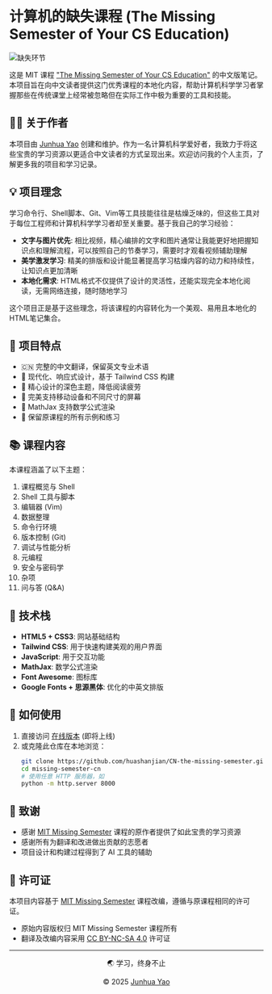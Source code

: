 # 计算机的缺失课程 (The Missing Semester of Your CS Education)

![缺失环节](https://img.shields.io/badge/缺失环节-中文版-0EA5E9)

这是 MIT 课程 ["The Missing Semester of Your CS Education"](https://missing.csail.mit.edu/) 的中文版笔记。本项目旨在向中文读者提供这门优秀课程的本地化内容，帮助计算机科学学习者掌握那些在传统课堂上经常被忽略但在实际工作中极为重要的工具和技能。

## 👨‍💻 关于作者

本项目由 [Junhua Yao](https://huashanjian.github.io/) 创建和维护。作为一名计算机科学爱好者，我致力于将这些宝贵的学习资源以更适合中文读者的方式呈现出来。欢迎访问我的个人主页，了解更多我的项目和学习记录。

## 💡 项目理念

学习命令行、Shell脚本、Git、Vim等工具技能往往是枯燥乏味的，但这些工具对于每位工程师和计算机科学学习者却至关重要。基于我自己的学习经验：

- **文字与图片优先**: 相比视频，精心编排的文字和图片通常让我能更好地把握知识点和理解流程，可以按照自己的节奏学习，需要时才观看视频辅助理解
- **美学激发学习**: 精美的排版和设计能显著提高学习枯燥内容的动力和持续性，让知识点更加清晰
- **本地化需求**: HTML格式不仅提供了设计的灵活性，还能实现完全本地化阅读，无需网络连接，随时随地学习

这个项目正是基于这些理念，将该课程的内容转化为一个美观、易用且本地化的HTML笔记集合。

## 🌟 项目特点

- 🇨🇳 完整的中文翻译，保留英文专业术语
- 🎨 现代化、响应式设计，基于 Tailwind CSS 构建
- 🌙 精心设计的深色主题，降低阅读疲劳
- 📱 完美支持移动设备和不同尺寸的屏幕
- 🧮 MathJax 支持数学公式渲染
- 📄 保留原课程的所有示例和练习

## 📚 课程内容

本课程涵盖了以下主题：

1. 课程概览与 Shell
2. Shell 工具与脚本
3. 编辑器 (Vim)
4. 数据整理
5. 命令行环境
6. 版本控制 (Git)
7. 调试与性能分析
8. 元编程
9. 安全与密码学
10. 杂项
11. 问与答 (Q&A)

## 🔧 技术栈

- **HTML5 + CSS3**: 网站基础结构
- **Tailwind CSS**: 用于快速构建美观的用户界面
- **JavaScript**: 用于交互功能
- **MathJax**: 数学公式渲染
- **Font Awesome**: 图标库
- **Google Fonts + 思源黑体**: 优化的中英文排版

## 🚀 如何使用

1. 直接访问 [在线版本](#) (即将上线)
2. 或克隆此仓库在本地浏览：
   ```bash
   git clone https://github.com/huashanjian/CN-the-missing-semester.git
   cd missing-semester-cn
   # 使用任意 HTTP 服务器，如
   python -m http.server 8000
   ```

## 🙏 致谢

- 感谢 [MIT Missing Semester](https://missing.csail.mit.edu/) 课程的原作者提供了如此宝贵的学习资源
- 感谢所有为翻译和改进做出贡献的志愿者
- 项目设计和构建过程得到了 AI 工具的辅助

## 📄 许可证

本项目内容基于 [MIT Missing Semester](https://missing.csail.mit.edu/) 课程改编，遵循与原课程相同的许可证。

- 原始内容版权归 MIT Missing Semester 课程所有
- 翻译及改编内容采用 [CC BY-NC-SA 4.0](https://creativecommons.org/licenses/by-nc-sa/4.0/) 许可证

---

<p align="center">🌏 学习，终身不止</p>
<p align="center">© 2025 <a href="https://huashanjian.github.io/">Junhua Yao</a></p> 
